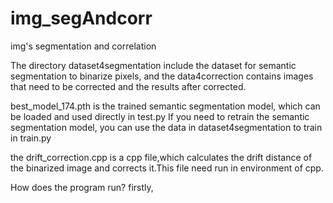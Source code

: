 # img_segAndcorr
img's segmentation and correlation

The directory dataset4segmentation include the dataset for semantic segmentation to binarize pixels,
and the data4correction contains images that need to be corrected and the results after corrected.

best_model_174.pth is the trained semantic segmentation model, which can be loaded and used directly in test.py
If you need to retrain the semantic segmentation model, you can use the data in dataset4segmentation to train in train.py

the drift_correction.cpp is a cpp file,which calculates the drift distance of the binarized image and corrects it.This file
need run in environment of cpp.

How does the program run?
firstly,

